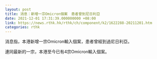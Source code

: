 ```yaml
---
layout: post
title: 消息：新增一宗Omicron個案　患者曾到尼日利亞
date: 2021-12-01 17:31:39.000000000 +08:00
link: https://news.rthk.hk/rthk/ch/component/k2/1622288-20211201.htm
categories: rthk
---
```


消息指，本港新增一宗Omicron輸入個案，患者曾經到過尼日利亞。

連同最新的一宗，本港至今已有4宗Omicron輸入個案。
